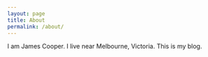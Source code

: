```yaml
---
layout: page
title: About
permalink: /about/
---
```


I am James Cooper. I live near Melbourne, Victoria. This is my blog.
